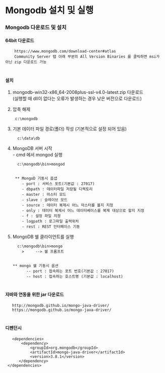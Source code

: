 # Mongodb 설치 및 실행

### Mongodb 다운로드 및 설치
 #### 64bit 다운로드

        https://www.mongodb.com/download-center#atlas   
        Community Server 탭 아래 부분의 All Version Binaries 를 클릭하면 msi가 아닌 zip 다운로드 가능
#
 #### 설치
   1) mongodb-win32-x86_64-2008plus-ssl-v4.0-latest.zip 다운로드  
      (실행할 때 dll이 없다는 오류가 발생하는 경우 낮은 버전으로 다운로드)

   2) 압축 해제 
   
           c:\mongodb

   3) 기본 데이터 파일 경로(폴더) 작성 (기본적으로 설정 되어 있음)
       
            c:\data\db

   4) MongoDB 서버 시작    
     - cmd 에서 mongod 실행
       
            c:\mongodb\bin>mongod
	    

           ** MongoD 기동시 옵셥
              - port : 서비스 포트(기본값 : 27017)
              - dbpath : 데이터파일 저장될 디렉토리
              - master : 마스터 모드
              - slave : 슬레이브 모드
              - source : 데이터 복제시 어느 마스터를 볼지 지정
              - only : 데이터 복제시 어느 데이터베이스를 복제 대상으로 할지 지정
              - f : 설정 파일 지정
              - logpath : 로그파일 출력위치
              - rest : REST 인터페이스 기동

  5) MongoDB 쉘 클라이언트를 실행
  
           c:\mongodb\bin>mongo
	         >     --> 쉘 프롬프트
		 

	     ** mongo 쉘 기동시 옵션
               -- port : 접속하는 포트 번호(기본값 : 27017)
               -- host : 접속하는 호스트명 (기본값 : localhost) 

#
#### 자바와 연동을 위한 jar 다운로드
     
       http://mongodb.github.io/mongo-java-driver/
       https://mongodb.github.io/mongo-java-driver/
#
#### 디펜던시 

       <dependencies>
           <dependency>
               <groupId>org.mongodb</groupId>
               <artifactId>mongo-java-driver</artifactId>
               <version>3.8.1</version>
          </dependency>
     </dependencies>
